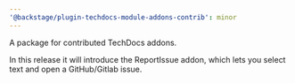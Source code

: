 ```yaml
---
'@backstage/plugin-techdocs-module-addons-contrib': minor
---
```


A package for contributed TechDocs addons.

In this release it will introduce the ReportIssue addon, which lets you select text and open a GitHub/Gitlab issue.
